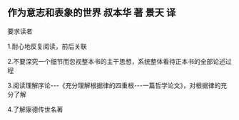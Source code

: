 ## 作为意志和表象的世界 叔本华 著 景天 译

要求读者

1.耐心地反复阅读，前后关联

2.不要深究一个细节而忽视整本书的主干思想，系统整体看待正本书的全部论述过程

3.阅读理解序论---《充分理解根据律的四重根---一篇哲学论文》，对根据律的充分了解

4.了解康德传世名著